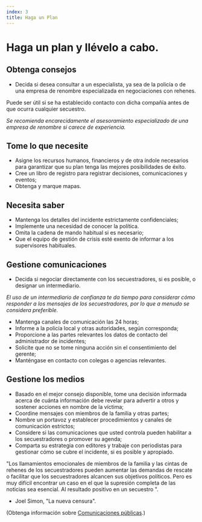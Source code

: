 ```yaml
---
index: 3
title: Haga un Plan
---
```

# Haga un plan y llévelo a cabo.

## Obtenga consejos

*   Decida si desea consultar a un especialista, ya sea de la policía o de una empresa de renombre especializada en negociaciones con rehenes.

Puede ser útil si se ha establecido contacto con dicha compañía antes de que ocurra cualquier secuestro.

_Se recomienda encarecidamente el asesoramiento especializado de una empresa de renombre si carece de experiencia._

## Tome lo que necesite

*   Asigne los recursos humanos, financieros y de otra índole necesarios para garantizar que su plan tenga las mejores posibilidades de éxito.
*   Cree un libro de registro para registrar decisiones, comunicaciones y eventos;
*   Obtenga y marque mapas.

## Necesita saber

*   Mantenga los detalles del incidente estrictamente confidenciales;
*   Implemente una necesidad de conocer la política.
*   Omita la cadena de mando habitual si es necesario;
*   Que el equipo de gestión de crisis esté exento de informar a los supervisores habituales.

## Gestione comunicaciones

*   Decida si negociar directamente con los secuestradores, si es posible, o designar un intermediario.

_El uso de un intermediario de confianza te da tiempo para considerar cómo responder a los mensajes de los secuestradores, por lo que a menudo se considera preferible._

*   Mantenga canales de comunicación las 24 horas;
*   Informe a la policía local y otras autoridades, según corresponda;
*   Proporcione a las partes relevantes los datos de contacto del administrador de incidentes;
*   Solicite que no se tome ninguna acción sin el consentimiento del gerente;
*   Manténgase en contacto con colegas o agencias relevantes.

## Gestione los medios

*   Basado en el mejor consejo disponible, tome una decisión informada acerca de cuánta información debe revelar para advertir a otros y sostener acciones en nombre de la víctima;
*   Coordine mensajes con miembros de la familia y otras partes;
*   Nombre un portavoz y establecer procedimientos y canales de comunicación estrictos;
*   Considere si las comunicaciones que usted controla pueden habilitar a los secuestradores o promover su agenda;
*   Comparta su estrategia con editores y trabaje con periodistas para gestionar cómo se cubre el incidente, si es posible y apropiado.

"Los llamamientos emocionales de miembros de la familia y las cintas de rehenes de los secuestradores pueden aumentar las demandas de rescate o facilitar que los secuestradores alcancen sus objetivos políticos. Pero es muy difícil encontrar un caso en el que la supresión completa de las noticias sea esencial. Al resultado positivo en un secuestro ".
- Joel Simon, "La nueva censura".

(Obtenga información sobre [Comunicaciones públicas](umbrella://work/public-communications).)